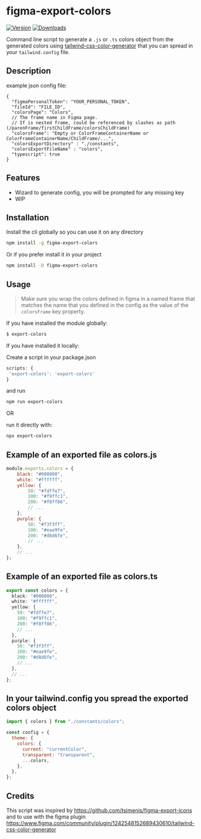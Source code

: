 # figma-export-colors

<a href="https://www.npmjs.com/package/figma-export-colors"><img src="https://badgen.net/npm/v/figma-export-colors" alt="Version"></a>
<a href="https://www.npmjs.com/package/figma-export-colors"><img src="https://badgen.net/npm/dm/figma-export-colors" alt="Downloads"></a>

Command line script to generate a `.js` or `.ts` colors object from the generated colors using [tailwind-css-color-generator](https://www.figma.com/community/plugin/1242548152689430610/tailwind-css-color-generator) that you can spread in your `tailwind.config` file.

## Description

example json config file:

```json5
{
  "figmaPersonalToken": "YOUR_PERSONAL_TOKEN",
  "fileId": "FILE_ID",
  "colorsPage": "Colors",
  // The frame name in Figma page. 
  // If is nested frame, could be referenced by slashes as path (/parenFrame/firstChildFrame/colorsChildFrame)
  "colorsFrame": "Empty or ColorFrameContainerName or ColorFrameContainerName/ChildFrame/...",
  "colorsExportDirectory" : "./constants",
  "colorsExportFileName" : "colors",
  "typescript": true
}

```

## Features

- Wizard to generate config, you will be prompted for any missing key
- WIP

## Installation

Install the cli globally so you can use it on any directory

```sh
npm install -g figma-export-colors
```

Or if you prefer install it in your project

```sh
npm install -D figma-export-colors
```

## Usage

> Make sure you wrap the colors defined in figma in a named frame that matches the name that you defined in the config as the value of the `colorsFrame` key property.

If you have installed the module globally:

```sh
$ export-colors
```

If you have installed it locally:

Create a script in your package.json

```js
scripts: {
 'export-colors': 'export-colors'
}
```

and run

```sh
npm run export-colors
```

OR

run it directly with:

```sh
npx export-colors
```

## Example of an exported file as colors.js

```js
module.exports.colors = {
    black: "#000000",
    white: "#ffffff",
    yellow: {
        50: "#fdffe7",
        100: "#f9ffc1",
        200: "#f8ff86",
        // ...
    },
    purple: {
        50: "#f3f3ff",
        100: "#eae9fe",
        200: "#d8d6fe",
        // ...
    },
    // ...
};
```

## Example of an exported file as colors.ts

```ts
export const colors = {
  black: "#000000",
  white: "#ffffff",
  yellow: {
    50: "#fdffe7",
    100: "#f9ffc1",
    200: "#f8ff86",
    // ...
  },
  purple: {
    50: "#f3f3ff",
    100: "#eae9fe",
    200: "#d8d6fe",
    // ...
  },
  // ...
};
```

## In your tailwind.config you spread the exported colors object

```js
import { colors } from "./constants/colors";

const config = {
  theme: {
    colors: {
      current: "currentColor",
      transparent: "transparent",
      ...colors,
    },
  },
};
```

## Credits

This script was inspired by https://github.com/tsimenis/figma-export-icons and to use with the figma plugin https://www.figma.com/community/plugin/1242548152689430610/tailwind-css-color-generator
